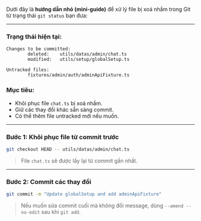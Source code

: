 Dưới đây là **hướng dẫn nhỏ (mini-guide)** để xử lý file bị xoá nhầm trong Git từ trạng thái `git status` bạn đưa:

---

### Trạng thái hiện tại:

```
Changes to be committed:
        deleted:    utils/datas/admin/chat.ts
        modified:   utils/setup/globalSetup.ts

Untracked files:
        fixtures/admin/auth/adminApiFixture.ts
```

### Mục tiêu:

* Khôi phục file `chat.ts` bị xoá nhầm.
* Giữ các thay đổi khác sẵn sàng commit.
* Có thể thêm file untracked mới nếu muốn.

---

### Bước 1: Khôi phục file từ commit trước

```bash
git checkout HEAD -- utils/datas/admin/chat.ts
```

> File `chat.ts` sẽ được lấy lại từ commit gần nhất.

---


### Bước 2: Commit các thay đổi

```bash
git commit -m "Update globalSetup and add adminApiFixture"
```

> Nếu muốn sửa commit cuối mà không đổi message, dùng `--amend --no-edit` sau khi `git add`.


